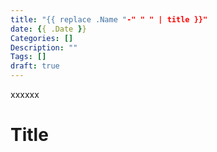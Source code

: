```yaml
---
title: "{{ replace .Name "-" " " | title }}"
date: {{ .Date }}
Categories: []
Description: ""
Tags: []
draft: true
---
```


xxxxxx

<!--more-->


<!-- toc -->

# Title

